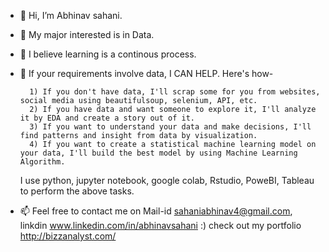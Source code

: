 - 👋 Hi, I’m Abhinav sahani.
- 👀 My major interested is in Data.
- 🌱 I believe learning is a continous process.
- 💞️ If your requirements involve data, I CAN HELP. Here's how-

        1) If you don't have data, I'll scrap some for you from websites, social media using beautifulsoup, selenium, API, etc.
        2) If you have data and want someone to explore it, I'll analyze it by EDA and create a story out of it.
        3) If you want to understand your data and make decisions, I'll find patterns and insight from data by visualization.
        4) If you want to create a statistical machine learning model on your data, I'll build the best model by using Machine Learning Algorithm.

   I use python, jupyter notebook, google colab, Rstudio, PoweBI, Tableau to perform the above tasks.
   
- 📫 Feel free to contact me on Mail-id sahaniabhinav4@gmail.com, linkdin www.linkedin.com/in/abhinavsahani  :)
      check out my portfolio http://bizzanalyst.com/

